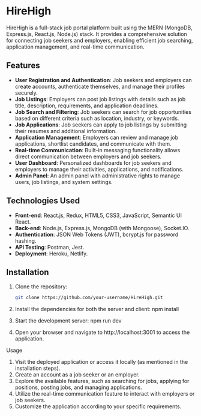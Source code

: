 # HireHigh

HireHigh is a full-stack job portal platform built using the MERN (MongoDB, Express.js, React.js, Node.js) stack. It provides a comprehensive solution for connecting job seekers and employers, enabling efficient job searching, application management, and real-time communication.

## Features

- **User Registration and Authentication**: Job seekers and employers can create accounts, authenticate themselves, and manage their profiles securely.
- **Job Listings**: Employers can post job listings with details such as job title, description, requirements, and application deadlines.
- **Job Search and Filtering**: Job seekers can search for job opportunities based on different criteria such as location, industry, or keywords.
- **Job Applications**: Job seekers can apply to job listings by submitting their resumes and additional information.
- **Application Management**: Employers can review and manage job applications, shortlist candidates, and communicate with them.
- **Real-time Communication**: Built-in messaging functionality allows direct communication between employers and job seekers.
- **User Dashboard**: Personalized dashboards for job seekers and employers to manage their activities, applications, and notifications.
- **Admin Panel**: An admin panel with administrative rights to manage users, job listings, and system settings.

## Technologies Used

- **Front-end**: React.js, Redux, HTML5, CSS3, JavaScript, Semantic UI React.
- **Back-end**: Node.js, Express.js, MongoDB (with Mongoose), Socket.IO.
- **Authentication**: JSON Web Tokens (JWT), bcrypt.js for password hashing.
- **API Testing**: Postman, Jest.
- **Deployment**: Heroku, Netlify.

## Installation

1. Clone the repository:

   ```bash
   git clone https://github.com/your-username/HireHigh.git
2. Install the dependencies for both the server and client:
   npm install
   
3. Start the development server:
   npm run dev
   
4. Open your browser and navigate to http://localhost:3001 to access the application.


Usage

1. Visit the deployed application or access it locally (as mentioned in the installation steps).
2. Create an account as a job seeker or an employer.
3. Explore the available features, such as searching for jobs, applying for positions, posting jobs, and managing applications.
4. Utilize the real-time communication feature to interact with employers or job seekers.
5. Customize the application according to your specific requirements.
